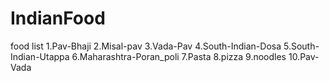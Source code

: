 # IndianFood
food list
1.Pav-Bhaji
2.Misal-pav
3.Vada-Pav
4.South-Indian-Dosa
5.South-Indian-Utappa
6.Maharashtra-Poran_poli
7.Pasta
8.pizza
9.noodles
10.Pav-Vada


